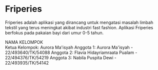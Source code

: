 # Friperies
Friperies adalah aplikasi yang dirancang untuk mengatasi masalah limbah tekstil yang terus meningkat akibat industri fast fashion. Aplikasi Friperies berfokus pada pakaian bayi dari umur 0-5 tahun.

NAMA KELOMPOK  
Ketua Kelompok: Aurora Ma'isyah
Anggota 1: Aurora Ma'isyah - 22/493640/TK/54088
Anggota 2: Flavia Hidayriamraata Pualam - 22/494376/TK/54219
Anggota 3: Nabila Puspita Dewi - 22/493935/TK/54142
